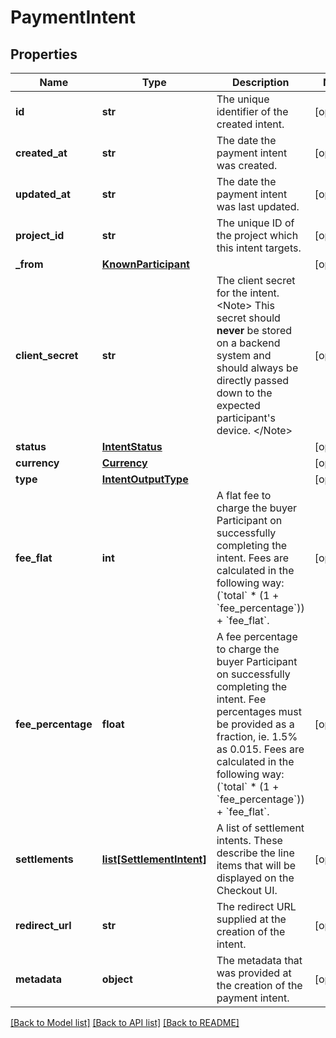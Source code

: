 # PaymentIntent

## Properties
Name | Type | Description | Notes
------------ | ------------- | ------------- | -------------
**id** | **str** | The unique identifier of the created intent. | [optional] 
**created_at** | **str** | The date the payment intent was created. | [optional] 
**updated_at** | **str** | The date the payment intent was last updated. | [optional] 
**project_id** | **str** | The unique ID of the project which this intent targets. | [optional] 
**_from** | [**KnownParticipant**](KnownParticipant.md) |  | [optional] 
**client_secret** | **str** | The client secret for the intent.  &lt;Note&gt;   This secret should __never__ be stored on a backend system and should always   be directly passed down to the expected participant&#x27;s device. &lt;/Note&gt; | [optional] 
**status** | [**IntentStatus**](IntentStatus.md) |  | [optional] 
**currency** | [**Currency**](Currency.md) |  | [optional] 
**type** | [**IntentOutputType**](IntentOutputType.md) |  | [optional] 
**fee_flat** | **int** | A flat fee to charge the buyer Participant on successfully completing the intent.  Fees are calculated in the following way: (&#x60;total&#x60; * (1 + &#x60;fee_percentage&#x60;)) + &#x60;fee_flat&#x60;. | [optional] 
**fee_percentage** | **float** | A fee percentage to charge the buyer Participant on successfully completing the intent. Fee percentages must be provided as a fraction, ie. 1.5% as 0.015.  Fees are calculated in the following way: (&#x60;total&#x60; * (1 + &#x60;fee_percentage&#x60;)) + &#x60;fee_flat&#x60;. | [optional] 
**settlements** | [**list[SettlementIntent]**](SettlementIntent.md) | A list of settlement intents. These describe the line items that will be displayed on the Checkout UI. | [optional] 
**redirect_url** | **str** | The redirect URL supplied at the creation of the intent. | [optional] 
**metadata** | **object** | The metadata that was provided at the creation of the payment intent. | [optional] 

[[Back to Model list]](../README.md#documentation-for-models) [[Back to API list]](../README.md#documentation-for-api-endpoints) [[Back to README]](../README.md)

